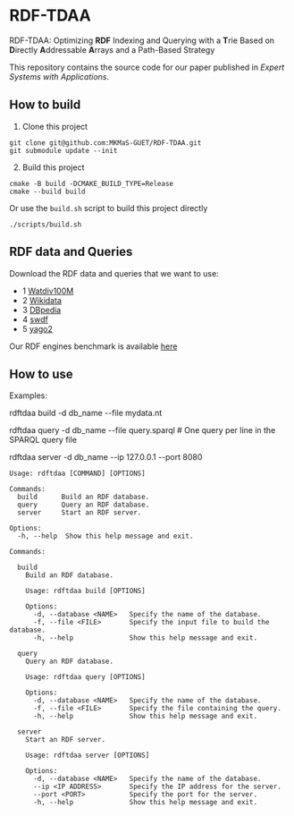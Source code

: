 # RDF-TDAA

RDF-TDAA: Optimizing **RDF** Indexing and Querying with a **T**rie Based on **D**irectly **A**ddressable **A**rrays and a Path-Based Strategy

This repository contains the source code for our paper published in *Expert Systems with Applications*.

## How to build

1. Clone this project

```shell
git clone git@github.com:MKMaS-GUET/RDF-TDAA.git
git submodule update --init
```

2. Build this project

```shell
cmake -B build -DCMAKE_BUILD_TYPE=Release
cmake --build build
```

Or use the `build.sh` script to build this project directly

```shell
./scripts/build.sh
```

## RDF data and Queries

Download the RDF data and queries that we want to use:
- 1 [Watdiv100M](https://mega.nz/folder/4r1iRCZZ#JKCi9mCCMKOaXadr73kDdQ)
- 2 [Wikidata](https://mega.nz/folder/5vUBHKTQ#TwpzwSzWhzniK1CeykxUCw)
- 3 [DBpedia](https://mega.nz/folder/luMREDjQ#hQpRCZGsRrfLhXMLwCHYpQ)
- 4 [swdf](https://mega.nz/folder/svNClRwD#BPKADgJF4A5oxYpihY45KA)
- 5 [yago2](https://mega.nz/folder/pukjHKJa#cVEkbkF4pWlS26mIldkSTw)

Our RDF engines benchmark is available [here](https://github.com/liuyipeng42/rdf_engines_benchmark)

## How to use

Examples:

  rdftdaa build -d db_name --file mydata.nt

  rdftdaa query -d db_name --file query.sparql  # One query per line in the SPARQL query file

  rdftdaa server -d db_name --ip 127.0.0.1 --port 8080

```
Usage: rdftdaa [COMMAND] [OPTIONS]

Commands:
  build      Build an RDF database.
  query      Query an RDF database.
  server     Start an RDF server.

Options:
  -h, --help  Show this help message and exit.

Commands:

  build
    Build an RDF database.

    Usage: rdftdaa build [OPTIONS]

    Options:
      -d, --database <NAME>   Specify the name of the database.
      -f, --file <FILE>       Specify the input file to build the database.
      -h, --help              Show this help message and exit.

  query
    Query an RDF database.

    Usage: rdftdaa query [OPTIONS]

    Options:
      -d, --database <NAME>   Specify the name of the database.
      -f, --file <FILE>       Specify the file containing the query.
      -h, --help              Show this help message and exit.

  server
    Start an RDF server.

    Usage: rdftdaa server [OPTIONS]

    Options:
      -d, --database <NAME>   Specify the name of the database.
      --ip <IP ADDRESS>       Specify the IP address for the server.
      --port <PORT>           Specify the port for the server.
      -h, --help              Show this help message and exit.
```
